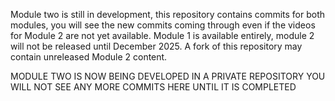 Module two is still in development, this repository contains commits for both modules, you will see the new commits coming through even if the videos for Module 2 are not yet available. Module 1 is available entirely, module 2 will not be released until December 2025. A fork of this repository may contain unreleased Module 2 content.


MODULE TWO IS NOW BEING DEVELOPED IN A PRIVATE REPOSITORY YOU WILL NOT SEE ANY MORE COMMITS HERE UNTIL IT IS COMPLETED

